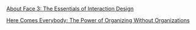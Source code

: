 [About Face 3: The Essentials of Interaction Design](http://www.amazon.com/About-Face-Essentials-Interaction-Design/dp/0470084111) 


[Here Comes Everybody: The Power of Organizing Without Organizations](http://www.amazon.com/Here-Comes-Everybody-Organizing-Organizations/dp/0143114948) 